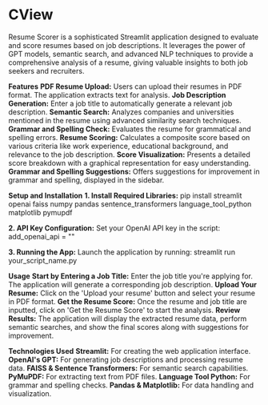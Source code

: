 # CView
Resume Scorer is a sophisticated Streamlit application designed to evaluate and score resumes based on job descriptions. It leverages the power of GPT models, semantic search, and advanced NLP techniques to provide a comprehensive analysis of a resume, giving valuable insights to both job seekers and recruiters.

**Features**
**PDF Resume Upload:** Users can upload their resumes in PDF format. The application extracts text for analysis.
**Job Description Generation:** Enter a job title to automatically generate a relevant job description.
**Semantic Search:** Analyzes companies and universities mentioned in the resume using advanced similarity search techniques.
**Grammar and Spelling Check:** Evaluates the resume for grammatical and spelling errors.
**Resume Scoring:** Calculates a composite score based on various criteria like work experience, educational background, and relevance to the job description.
**Score Visualization:** Presents a detailed score breakdown with a graphical representation for easy understanding.
**Grammar and Spelling Suggestions:** Offers suggestions for improvement in grammar and spelling, displayed in the sidebar.

**Setup and Installation**
**1. Install Required Libraries:** 
pip install streamlit openai faiss numpy pandas sentence_transformers language_tool_python matplotlib pymupdf

**2. API Key Configuration:**
Set your OpenAI API key in the script:
add_openai_api = "<Your-OpenAI-API-Key>"

**3. Running the App:**
Launch the application by running:
streamlit run your_script_name.py

**Usage**
**Start by Entering a Job Title:** Enter the job title you're applying for. The application will generate a corresponding job description.
**Upload Your Resume:** Click on the 'Upload your resume' button and select your resume in PDF format.
**Get the Resume Score:** Once the resume and job title are inputted, click on 'Get the Resume Score' to start the analysis.
**Review Results:** The application will display the extracted resume data, perform semantic searches, and show the final scores along with suggestions for improvement.

**Technologies Used**
**Streamlit:** For creating the web application interface.
**OpenAI's GPT:** For generating job descriptions and processing resume data.
**FAISS & Sentence Transformers:** For semantic search capabilities.
**PyMuPDF:** For extracting text from PDF files.
**Language Tool Python:** For grammar and spelling checks.
**Pandas & Matplotlib:** For data handling and visualization.
